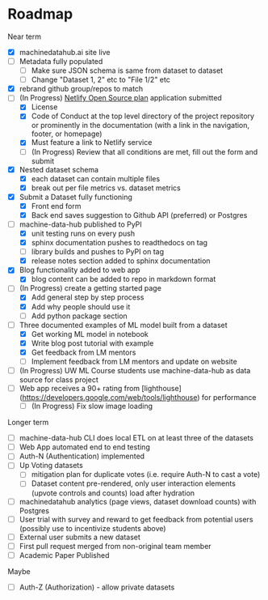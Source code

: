 # Roadmap

Near term

- [X] machinedatahub.ai site live
- [ ] Metadata fully populated
  - [ ] Make sure JSON schema is same from dataset to dataset
  - [ ] Change "Dataset 1, 2" etc to "File 1/2" etc
- [X] rebrand github group/repos to match
- [ ] (In Progress) [Netlify Open Source plan](https://www.netlify.com/legal/open-source-policy) application submitted
  - [X] License
  - [X] Code of Conduct at the top level directory of the project repository or prominently in the documentation (with a link in the navigation, footer, or homepage)
  - [X] Must feature a link to Netlify service
  - [ ] (In Progress) Review that all conditions are met, fill out the form and submit
- [X] Nested dataset schema
  - [X] each dataset can contain multiple files
  - [X] break out per file metrics vs. dataset metrics
- [X] Submit a Dataset fully functioning
  - [X] Front end form
  - [X] Back end saves suggestion to Github API (preferred) or Postgres
- [ ] machine-data-hub published to PyPI
  - [X] unit testing runs on every push
  - [X] sphinx documentation pushes to readthedocs on tag
  - [ ] library builds and pushes to PyPI on tag
  - [X] release notes section added to sphinx documentation
- [X] Blog functionality added to web app
  - [X] blog content can be added to repo in markdown format
- [ ] (In Progress) create a getting started page
  - [X] Add general step by step process
  - [X] Add why people should use it
  - [ ] Add python package section
- [ ] Three documented examples of ML model built from a dataset
  - [X] Get working ML model in notebook
  - [X] Write blog post tutorial with example
  - [X] Get feedback from LM mentors
  - [ ] Implement feedback from LM mentors and update on website
- [ ] (In Progress) UW ML Course students use machine-data-hub as data source for class project
- [ ] Web app receives a 90+ rating from [lighthouse] (https://developers.google.com/web/tools/lighthouse) for performance
  - [ ] (In Progress) Fix slow image loading

Longer term
- [ ] machine-data-hub CLI does local ETL on at least three of the datasets
- [ ] Web App automated end to end testing
- [ ] Auth-N (Authentication) implemented
- [ ] Up Voting datasets
  - [ ] mitigation plan for duplicate votes (i.e. require Auth-N to cast a vote)
  - [ ] Dataset content pre-rendered, only user interaction elements (upvote controls and counts) load after hydration
- [ ] machinedatahub analytics (page views, dataset download counts) with Postgres
- [ ] User trial with survey and reward to get feedback from potential users (possibly use to incentivize students above)
- [ ] External user submits a new dataset
- [ ] First pull request merged from non-original team member
- [ ] Academic Paper Published

Maybe

- [ ] Auth-Z (Authorization) - allow private datasets

